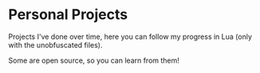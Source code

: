 # Personal Projects

Projects I've done over time, here you can follow my progress in Lua (only with the unobfuscated files).

Some are open source, so you can learn from them!
